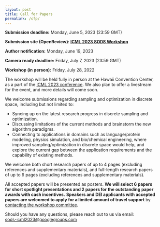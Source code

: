 ```yaml
---
layout: post
title: Call for Papers
permalink: /cfp/
---
```


**Submission deadline:** Monday, June 5, 2023 (23:59 GMT)<br>

**Submission site (OpenReview): [ICML 2023 SODS Workshop](https://openreview.net/)** <br>

**Author notification:** Monday, June 19, 2023

**Camera ready deadline:** Friday, July 7, 2023 (23:59 GMT)

**Workshop (in person):** Friday, July 28, 2022<br>

<!-- **Updates:** 
- Please use the following **[ICML SODS style file](https://github.com/glfrontiers/glfrontiers.github.io/blob/master/files/neurips_glfrontiers_2022.sty)** for **the camera ready submission**, which has the correct notice at the first page of your paper. Please use the option `\usepackage[final]{neurips_glfrontiers_2022}` in your main text file. Please **upload your camera ready version via making a revision at OpenReview**. -->


The workshop will be held fully in person at the Hawaii Convention Center, as a part of the [ICML 2023 conference](https://icml.cc/Conferences/2023).
We also plan to offer a livestream for the event, and more details will come soon. 

We welcome submissions regarding sampling and optimization in discrete space, including but not limited to:
- Syncing up on the latest research progress in discrete sampling and optimization.
- Discussing limitations of the current methods and brainstorm the new algorithm paradigms.
- Connecting to applications in domains such as language/protein modeling, physics simulation, and bio/chemical engineering, where improved sampling/optimization in discrete space would help, and explore the current gap between the application requirements and the capability of existing methods.



We welcome both short research papers of up to 4 pages (excluding references and supplementary materials), and full-length research papers of up to 9 pages (excluding references and supplementary materials). 
<!-- ~~8~~ 9 pages (excluding references and supplementary materials).  -->
All accepted papers will be presented as posters. 
**We will select 6 papers for short spotlight presentations and 2 papers for the outstanding paper awards with cash incentives.**
**Speakers and DEI applicants with accepted papers are welcomed to apply for a limited amount of travel support** by [contacting the workshop committee](mailto:sods-icml2023@googlegroups.com).
<!-- We sincerely appreciate the sponsorship from Google on our workshop. -->


<!-- All submissions must use the [NeurIPS template](https://nips.cc/Conferences/2022/PaperInformation/StyleFiles). We do not require the authors to include the checklist in the template. Submissions should be in `.pdf` format, and the review process is **double-blind**---therefore the papers should be appropriately anonymised. Previously published work (or under-review) is acceptable. -->

Should you have any questions, please reach out to us via email:<br>
[sods-icml2023@googlegroups.com
](mailto:sods-icml2023@googlegroups.com)

<!-- ### Sponsorship
*NeurIPS 2022 GLFrontiers Workshop is generously sponsored by Google.*
<img src="https://github.com/glfrontiers/glfrontiers.github.io/blob/master/images/google.png?raw=true" alt="Google sponsorship" width="250" height="85"> -->
